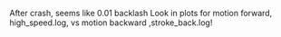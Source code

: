 
After crash, seems like 0.01 backlash
Look in plots for motion forward, high_speed.log,  vs motion backward ,stroke_back.log!
